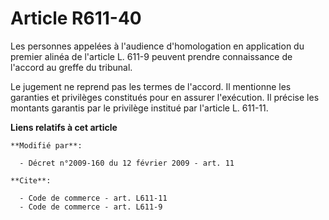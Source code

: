 # Article R611-40

Les personnes appelées à l'audience d'homologation en application du premier alinéa de l'article L. 611-9 peuvent prendre
connaissance de l'accord au greffe du tribunal. 

Le jugement ne reprend pas les termes de l'accord. Il mentionne les garanties et privilèges constitués pour en assurer
l'exécution. Il précise les montants garantis par le privilège institué par l'article L. 611-11.

**Liens relatifs à cet article**

	**Modifié par**:

	  - Décret n°2009-160 du 12 février 2009 - art. 11

	**Cite**:

	  - Code de commerce - art. L611-11
	  - Code de commerce - art. L611-9
